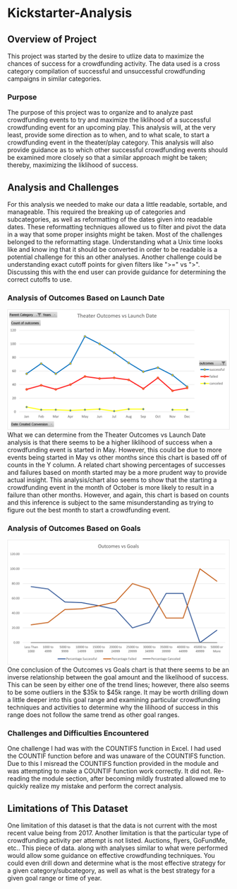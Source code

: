 # Kickstarter-Analysis

## Overview of Project
	
This project was started by the desire to utlize data to maximize the chances of success for a crowdfunding activity.
The data used is a cross category compilation of successful and unsuccessful crowdfunding campaigns in similar categories.

### Purpose
	
The purpose of this project was to organize and to analyze past crowdfunding events to try and maximize the liklihood of a successful crowdfunding event for an upcoming play.
This analysis will, at the very least, provide some direction as to when, and to what scale, to start a crowdfunding event in the theater/play category.
This analysis will also provide guidance as to which other successful crowdfunding events should be examined more closely so that a similar approach might be taken; thereby, maximizing the liklihood of success.

## Analysis and Challenges
	
For this analysis we needed to make our data a little readable, sortable, and manageable. 
This required the breaking up of categories and subcategories, as well as reformatting of the dates given into readable dates.
These reformatting techniques allowed us to filter and pivot the data in a way that some proper insights might be taken.
Most of the challenges belonged to the reformatting stage. 
Understanding what a Unix time looks like and know ing that it should be converted in order to be readable is a potential challenge for this an other analyses.
Another challenge could be understanding exact cutoff points for given filters like ">=" vs ">". 
Discussing this with the end user can provide guidance for determining the correct cutoffs to use.

### Analysis of Outcomes Based on Launch Date

![Theater Outcomes Based on Launch Date](https://github.com/Beardlow/kickstarter-analysis/blob/main/Theater_Outcome_vs_Launch.png)	
What we can determine from the Theater Outcomes vs Launch Date analysis is that there seems to be a higher liklihood of success when a crowdfunding event is started in May.
However, this could be due to more events being started in May vs other months since this chart is based off of counts in the Y column. 
A related chart showing percentages of successes and failures based on month started may be a more prudent way to provide actual insight.
This analysis/chart also seems to show that the starting a crowdfunding event in the month of October is more likely to result in a failure than other months.
However, and again, this chart is based on counts and this inference is subject to the same misunderstanding as trying to figure out the best month to start a crowdfunding event.

### Analysis of Outcomes Based on Goals

![Outcomes_vs_Goals](https://github.com/Beardlow/kickstarter-analysis/blob/main/Outcomes_vs_Goals.png)
One conclusion of the Outcomes vs Goals chart is that there seems to be an inverse relationship between the goal amount and the likelihood of success.
This can be seen by either one of the trend lines; however, there also seems to be some outliers in the $35k to $45k range.
It may be worth drilling down a little deeper into this goal range and examining particular crowdfunding techniques and activities to determine why the lilihood of success in this range does not follow the same trend as other goal ranges.

### Challenges and Difficulties Encountered
	
One challenge I had was with the COUNTIFS function in Excel. I had used the COUNTIF function before and was unaware of the COUNTIFS function. 
Due to this I misread the COUNTIFS function provided in the module and was attempting to make a COUNTIF function work correctly. It did not.
Re-reading the module section, after becoming mildly frustrated allowed me to quickly realize my mistake and perform the correct analysis.
	
## Limitations of This Dataset

One limitation of this dataset is that the data is not current with the most recent value being from 2017.
Another limitation is that the particular type of crowdfunding activity per attempt is not listed. Auctions, flyers, GoFundMe, etc..
This piece of data. along with analyses similar to what were performed would allow some guidance on effective crowdfunding techniques.
You could even drill down and determine what is the most effective strategy for a given category/subcategory, as well as what is the best strategy for a given goal range or time of year.

